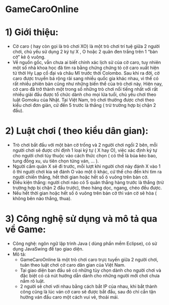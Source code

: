 # GameCaroOnline
# 1) Giới thiệu:
- Cờ caro ( hay còn gọi là trò chơi XO) là một trò chơi trí tuệ giữa 2 người chơi, chủ yếu sử dụng 2 ký tự X , O hoặc 2 quân đen trắng trên 1 “bàn cờ” kẻ ô vuông.
- Về nguồn gốc, vẫn chưa ai biết chính xác lịch sử của cờ caro, tuy nhiên một số nhà khoa học đã tìm ra bằng chứng chứng tỏ cờ caro xuất hiện từ thời Hy Lạp cổ đại và châu Mĩ trước thời Colombo. Sau khi ra đời, cờ caro được truyền bá rộng rãi sang nhiều quốc gia khác nhau, vì thế có rất nhiều phiên bản cũng như những biến thể của trò chơi này. Hiện nay, cờ caro đã trở thành một trong số những trò chơi nổi tiếng nhất với rất nhiều giải đấu được tổ chức dành cho mọi lứa tuổi, chủ yếu chơi theo luật Gomoku của Nhật. Tại Việt Nam, trò chơi thường được chơi theo kiểu chơi đơn giản, cứ đến 5 trước là thắng ( trừ trường hợp bị chặn 2 đầu).
# 2) Luật chơi ( theo kiểu dân gian):
- Trò chơi bắt đầu với một bàn cờ trống và 2 người chơi ngồi 2 bên, mỗi người chơi sẽ được chỉ định 1 loại ký tự ( X hay O), việc xác định ký tự cho người chơi tùy thuộc vào cách thức chọn ( có thể là búa kéo bao, tung đồng xu, ưu tiên chọn từng ván, … ).
- Người cầm quân X sẽ đi trước, mỗi lượt khi người chơi này đánh X vào 1 ô thì người chơi kia sẽ đánh O vào một ô khác, cứ thế cho đến khi tìm ra người chiến thắng, hết thời gian hoặc hết số ô vuông trên bàn cờ.
- Điều kiện thắng: người chơi nào có 5 quân thẳng hàng trước là thắng (trừ trường hợp bị chặn 2 đầu trước), theo hàng dọc, ngang, chéo đều được.
- Nếu hết thời gian hoặc hết số ô vuông trên bàn cờ thì ván cờ sẽ hòa ( không bên nào thắng, thua).
# 3) Công nghệ sử dụng và mô tả qua về Game:
- Công nghệ: ngôn ngữ lập trình Java ( dùng phần mềm Eclipse), có sử dụng JavaSwing để tạo giao diện.
- Mô tả:
  + GameCaroOnline là một trò chơi caro trực tuyến giữa 2 người chơi, tuân theo luật chơi cờ caro dân gian của Việt Nam.
  + Tại giao diện ban đầu sẽ có những tùy chọn dành cho người chơi và đặc biệt có cả nút hướng dẫn dành cho những người mới chơi chưa nắm rõ luật.
  + 2 người sẽ chơi với nhau bằng cách bắt IP của nhau, khi bắt thành công cũng là lúc ván cờ caro sẽ được bắt đầu, sau đó chỉ cần tận hưởng ván đấu caro một cách vui vẻ, thoải mái.
